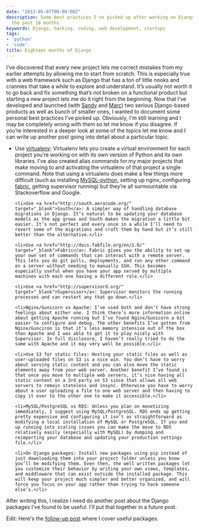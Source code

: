 ```yaml
---
date: "2013-05-07T00:00:00Z"
description: Some best practices I've picked up after working on Django products over
  the past 18 months
keywords: Django, hacking, coding, web development, startups
tags:
- 'python'
- 'code'
title: Eighteen months of Django
---
```


I’ve discovered that every new project lets me correct mistakes from my earlier attempts by allowing me to start from scratch. This is especially true with a web framework such as Django that has a ton of little nooks and crannies that take a while to explore and understand. It’s usually not worth it to go back and fix something that’s not broken on a functional product but starting a new project lets me do it right from the beginning. Now that I’ve developed and launched (with <a href="http://www.sandylin.com/" target="_blank">Sandy</a> and <a href="http://marcschaffnergurney.com/" target="_blank">Marc</a>) two serious Django-based products as well as bunch of smaller ones, I wanted to document some personal best practices I’ve picked up. Obviously, I'm still learning and I may be completely wrong with them so let me know if you disagree. If you’re interested in a deeper look at some of the topics let me know and I can write up another post going into detail about a particular topic.

<ul class="bulleted">
    <li>Use <a href="https://pypi.python.org/pypi/virtualenv" target="_blank">virtualenv</a>: Virtualenv lets you create a virtual environment for each project you’re working on with its own version of Python and its own libraries. I’ve also created alias commands for my major projects that make moving to and activating the virtualenv of that project a single command. Note that using a virtualenv does make a few things more difficult (such as installing <a href="http://mdshaonimran.wordpress.com/2012/01/14/virtualenv-environmenterror-mysql_config-not-found/" target="_blank">MySQL-python</a>, setting up nginx, configuring <a href="http://stackoverflow.com/questions/1180411/activate-a-virtualenv-via-fabric-as-deploy-user/5359988#5359988" target="_blank">fabric</a>, getting supervisor running) but they’re all surmountable via Stackoverflow and Google.</li>

    <li>Use <a href="http://south.aeracode.org/" target="_blank">South</a>: A simpler way of handling database migrations in Django. It’s natural to be updating your database models as the app grows and South makes the migration a little bit easier. It’s not perfect and every once in a while I’ll need to revert some of the migrations and craft them by hand but it’s still better than the alternative.</li>

    <li>Use <a href="http://docs.fabfile.org/en/1.6/" target="_blank">Fabric</a>: Fabric gives you the ability to set up your own set of commands that can interact with a remote server. This lets you do git pulls, deployments, and run any other command on a server without needing to manually SSH. This becomes especially useful when you have your app served by multiple machines with each one having a different role.</li>

    <li>Use <a href="http://supervisord.org/" target="_blank">Supervisor</a>: Supervisor monitors the running processes and can restart any that go down.</li>

    <li>Nginx/Gunicorn vs Apache: I’ve used both and don’t have strong feelings about either one. I think there’s more information online about getting Apache running but I’ve found Nginx/Gunicorn a bit easier to configure and debug. The other benefits I’ve gotten from Nginx/Gunciron is that it’s less memory intensive out of the box than Apache and I was able to get it to play nicely with Supervisor. In full disclosure, I haven’t really tried to do the same with Apache and it may very well be possible.</li>

    <li>Use S3 for static files: Hosting your static files as well as user-uploaded files on S3 is a nice win. You don’t have to worry about serving static content and you can also move the static elements away from your web server. Another benefit I’ve found is that once you move to multiple web servers, it’s nice having all static content on a 3rd party on S3 since that allows all web servers to remain stateless and insync. Otherwise you have to worry about a user uploading a file to one web server and then having to copy it over to the other one to make it accessible.</li>

    <li>MySQL/PostgreSQL vs RDS: Unless you plan on monetizing immediately, I suggest using MySQL/PostgreSQL. RDS ends up getting pretty expensive and configuring it isn’t as straightforward as modifying a local installation of MySQL or PostgreSQL. If you end up running into scaling issues you can make the move to RDS relatively easily (especially with MySQL) by dumping and reimporting your database and updating your production settings file.</li>

    <li>On Django packages: Install new packages using pip instead of just downloading them into your project folder unless you know you’ll be modifying them. Even then, the well written packages let you customize their behavior by writing your own views, templates, and middleware that can exist outside the installed package. This will keep your project much simpler and better organized, and will force you focus on your app rather than trying to hack someone else’s.</li>
</ul>

After writing this, I realize I need do another post about the Django packages I’ve found to be useful. I'll put that together in a future post.

Edit: Here's the <a href="http://dangoldin.com/2013/05/10/eighteen-months-of-django-part-2/">follow-up post</a> where I cover useful packages.